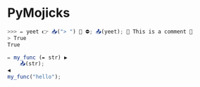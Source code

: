 # PyMojicks

```js
>>> ✏ yeet 👉 📥("> ") 🔁 ⛔; 📤(yeet); 👵 This is a comment 👴
> True
True
```

```js
✏️ my_func (✒️ str) ▶️
    📤(str);
◀️
my_func("hello");
```

